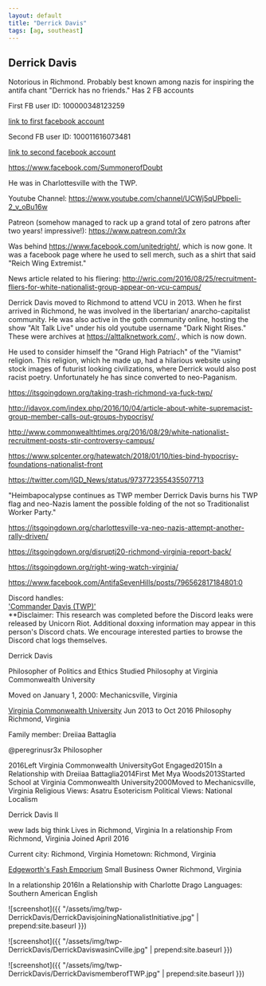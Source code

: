 ```yaml
---
layout: default
title: "Derrick Davis"
tags: [ag, southeast]
---
```



## Derrick Davis
Notorious in Richmond.  Probably best known among nazis for inspiring the antifa chant "Derrick has no friends."  Has 2 FB accountsFirst FB user ID: 100000348123259[link to first facebook account](https://www.facebook.com/100000348123259)Second FB user ID: 100011616073481[link to second facebook account](https://www.facebook.com/100011616073481) https://www.facebook.com/SummonerofDoubtHe was in Charlottesville with the TWP.Youtube Channel: https://www.youtube.com/channel/UCWj5qUPbpeIi-2_v_oBu16wPatreon (somehow managed to rack up a grand total of zero patrons after two years! impressive!): https://www.patreon.com/r3xWas behind https://www.facebook.com/unitedright/, which is now gone.  It was a facebook page where he used to sell merch, such as a shirt that said "Reich Wing Extremist." News article related to his fliering: http://wric.com/2016/08/25/recruitment-fliers-for-white-nationalist-group-appear-on-vcu-campus/ Derrick Davis moved to Richmond to attend VCU in 2013.  When he first arrived in Richmond, he was involved in the libertarian/ anarcho-capitalist community.  He was also active in the goth community online, hosting the show "Alt Talk Live" under his old youtube username "Dark Night Rises."  These were archives at https://alttalknetwork.com/., which is now down.He used to consider himself the "Grand High Patriach" of the "Viamist" religion.  This religion, which he made up, had a hilarious website using stock images of futurist looking civilizations, where Derrick would also post racist poetry.  Unfortunately he has since converted to neo-Paganism.https://itsgoingdown.org/taking-trash-richmond-va-fuck-twp/http://idavox.com/index.php/2016/10/04/article-about-white-supremacist-group-member-calls-out-groups-hypocrisy/http://www.commonwealthtimes.org/2016/08/29/white-nationalist-recruitment-posts-stir-controversy-campus/https://www.splcenter.org/hatewatch/2018/01/10/ties-bind-hypocrisy-foundations-nationalist-fronthttps://twitter.com/IGD_News/status/973772355435507713"Heimbapocalypse continues as TWP member Derrick Davis burns his TWP flag and neo-Nazis lament the possible folding of the not so Traditionalist Worker Party."https://itsgoingdown.org/charlottesville-va-neo-nazis-attempt-another-rally-driven/https://itsgoingdown.org/disruptj20-richmond-virginia-report-back/https://itsgoingdown.org/right-wing-watch-virginia/https://www.facebook.com/AntifaSevenHills/posts/796562817184801:0Discord handles:  ['Commander Davis (TWP)'](https://discordleaks.unicornriot.ninja/discord/user/1792)  **Disclaimer: This research was completed before the Discord leaks were released by Unicorn Riot. Additional doxxing information may appear in this person's Discord chats. We encourage interested parties to browse the Discord chat logs themselves.


 Derrick Davis


 Philosopher of Politics and Ethics Studied Philosophy at Virginia Commonwealth University

Moved on January 1, 2000: Mechanicsville, Virginia

[Virginia Commonwealth University](https://www.facebook.com/virginiacommonwealthuniversity/) Jun 2013 to Oct 2016  Philosophy  Richmond, Virginia

Family member: Dreiiaa Battaglia

 @peregrinusr3x  Philosopher

2016Left Virginia Commonwealth UniversityGot Engaged2015In a Relationship with Dreiiaa Battaglia2014First Met Mya Woods2013Started School at Virginia Commonwealth University2000Moved to Mechanicsville, Virginia
Religious Views: Asatru Esotericism
Political Views: National Localism 




 Derrick Davis II


 wew lads big think Lives in Richmond, Virginia In a relationship From Richmond, Virginia Joined April 2016

Current city: Richmond, Virginia
Hometown: Richmond, Virginia

[Edgeworth's Fash Emporium](https://www.facebook.com/pages/Edgeworths-Fash-Emporium/335318413581401) Small Business Owner  Richmond, Virginia

In a relationship
2016In a Relationship with Charlotte Drago
Languages: Southern American English




![screenshot]({{ "/assets/img/twp-DerrickDavis/DerrickDavisjoiningNationalistInitiative.jpg" | prepend:site.baseurl }})


![screenshot]({{ "/assets/img/twp-DerrickDavis/DerrickDaviswasinCville.jpg" | prepend:site.baseurl }})


![screenshot]({{ "/assets/img/twp-DerrickDavis/DerrickDavismemberofTWP.jpg" | prepend:site.baseurl }})